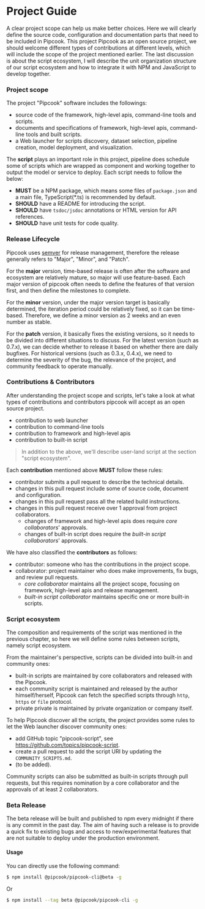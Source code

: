 # Project Guide

A clear project scope can help us make better choices. Here we will clearly define the source code, configuration and documentation parts that need to be included in Pipcook. This project Pipcook as an open source project, we should welcome different types of contributions at different levels, which will include the scope of the project mentioned earlier. The last discussion is about the script ecosystem, I will describe the unit organization structure of our script ecosystem and how to integrate it with NPM and JavaScript to develop together.

### Project scope

The project "Pipcook" software includes the followings:

- source code of the framework, high-level apis, command-line tools and scripts.
- documents and specifications of framework, high-level apis, command-line tools and built scripts.
- a Web launcher for scripts discovery, dataset selection, pipeline creation, model deployment, and visualization.

The **script** plays an important role in this project, pipeline does schedule some of scripts which are wrapped as component and working together to output the model or service to deploy. Each script needs to follow the below:

- **MUST** be a NPM package, which means some files of `package.json` and a main file, TypeScript(*.ts) is recommended by default.
- **SHOULD** have a README for introducing the script.
- **SHOULD** have `tsdoc/jsdoc` annotations or HTML version for API references.
- **SHOULD** have unit tests for code quality.

### Release Lifecycle

Pipcook uses [semver][] for release management, therefore the release generally refers to "Major", "Minor", and "Patch".

For the **major** version, time-based release is often after the software and ecosystem are relatively mature, so major will use feature-based. Each major version of pipcook often needs to define the features of that version first, and then define the milestones to complete.

For the **minor** version, under the major version target is basically determined, the iteration period could be relatively fixed, so it can be time-based. Therefore, we define a minor version as 2 weeks and an even number as stable.

For the **patch** version, it basically fixes the existing versions, so it needs to be divided into different situations to discuss. For the latest version (such as 0.7.x), we can decide whether to release it based on whether there are daily bugfixes. For historical versions (such as 0.3.x, 0.4.x), we need to determine the severity of the bug, the relevance of the project, and community feedback to operate manually.

### Contributions & Contributors

After understanding the project scope and scripts, let's take a look at what types of contributions and contributors pipcook will accept as an open source project.

- contribution to web launcher
- contribution to command-line tools
- contribution to framework and high-level apis
- contribution to built-in script

> In addition to the above, we'll describe user-land script at the section "script ecosystem".

Each **contribution** mentioned above **MUST** follow these rules:

- contributor submits a pull request to describe the technical details.
- changes in this pull request include some of source code, document and configuration.
- changes in this pull request pass all the related build instructions.
- changes in this pull request receive over 1 approval from project collaborators.
  - changes of framework and high-level apis does require *core collaborators*' approvals.
  - changes of built-in script does require the *built-in script collaborators*' approvals.

We have also classified the **contributors** as follows:

- contributor: someone who has the contributions in the project scope.
- collaborator: project maintainer who does make improvements, fix bugs, and review pull requests.
  - *core collaborator* maintains all the project scope, focusing on framework, high-level apis and release management.
  - *built-in script collaborator* maintains specific one or more built-in scripts.

### Script ecosystem

The composition and requirements of the script was mentioned in the previous chapter, so here we will define some rules between scripts, namely script ecosystem.

From the maintainer's perspective, scripts can be divided into built-in and community ones:

- built-in scripts are maintained by core collaborators and released with the Pipcook.
- each community script is maintained and released by the author himself/herself, Pipcook can fetch the specified scripts through `http`, `https` or `file` protocol.
- private private is maintained by private organization or company itself.

To help Pipcook discover all the scripts, the project provides some rules to let the Web launcher discover community ones:

- add GitHub topic "pipcook-script", see https://github.com/topics/pipcook-script.
- create a pull request to add the script URI by updating the `COMMUNITY_SCRIPTS.md`.
- (to be added).

Community scripts can also be submitted as built-in scripts through pull requests, but this requires nomination by a core collaborator and the approvals of at least 2 collaborators.

[semver]: https://semver.org/

### Beta Release

The beta release will be built and published to npm every midnight if there is any commit in the past day.
The aim of having such a release is to provide a quick fix to existing bugs and access to new/experimental features that are not suitable to deploy under the production environment.

#### Usage

You can directly use the following command:
```bash
$ npm install @pipcook/pipcook-cli@beta -g
```

Or

```bash
$ npm install --tag beta @pipcook/pipcook-cli -g
```
